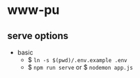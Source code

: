 # www-pu

## serve options

- basic
  - $ ``ln -s $(pwd)/.env.example .env``
  - $ ``npm run serve`` or $ ``nodemon app.js``
